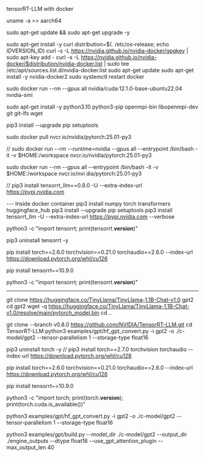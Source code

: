 tensorRT-LLM with docker

uname -a  >> aarch64

sudo apt-get update && sudo apt-get upgrade -y

sudo apt-get install -y curl
distribution=$(. /etc/os-release; echo $ID$VERSION_ID)
curl -s -L https://nvidia.github.io/nvidia-docker/gpgkey | sudo apt-key add -
curl -s -L https://nvidia.github.io/nvidia-docker/$distribution/nvidia-docker.list | sudo tee /etc/apt/sources.list.d/nvidia-docker.list
sudo apt-get update
sudo apt-get install -y nvidia-docker2
sudo systemctl restart docker

sudo docker run --rm --gpus all nvidia/cuda:12.1.0-base-ubuntu22.04 nvidia-smi

sudo apt-get install -y python3.10 python3-pip openmpi-bin libopenmpi-dev git git-lfs wget

pip3 install --upgrade pip setuptools

sudo docker pull nvcr.io/nvidia/pytorch:25.01-py3

// sudo docker run --rm --runtime=nvidia --gpus all --entrypoint /bin/bash -it -v $HOME:/workspace nvcr.io/nvidia/pytorch:25.01-py3

sudo docker run --rm  --gpus all --entrypoint /bin/bash -it -v $HOME:/workspace nvcr.io/nvi
dia/pytorch:25.01-py3

// pip3 install tensorrt_llm==0.8.0 -U --extra-index-url https://pypi.nvidia.com

---  Inside docker container
pip3 install numpy torch transformers huggingface_hub
pip3 install --upgrade pip setuptools
pip3 install tensorrt_llm -U --extra-index-url https://pypi.nvidia.com --verbose

python3 -c "import tensorrt; print(tensorrt.__version__)"

pip3 uninstall tensorrt -y


pip install torch==2.6.0 torchvision==0.21.0 torchaudio==2.6.0 --index-url https://download.pytorch.org/whl/cu126


pip install tensorrt~=10.9.0

python3 -c "import tensorrt; print(tensorrt.__version__)"


---

git clone https://huggingface.co/TinyLlama/TinyLlama-1.1B-Chat-v1.0 gpt2
cd gpt2
wget -q https://huggingface.co/TinyLlama/TinyLlama-1.1B-Chat-v1.0/resolve/main/pytorch_model.bin
cd ..


git clone --branch v0.8.0 https://github.com/NVIDIA/TensorRT-LLM.git
cd TensorRT-LLM
python3 examples/gpt/hf_gpt_convert.py -i gpt2 -o ./c-model/gpt2 --tensor-parallelism 1 --storage-type float16

pip3 uninstall torch -y
// pip3 install torch==2.7.0 torchvision torchaudio --index-url https://download.pytorch.org/whl/cu128


pip install torch==2.6.0 torchvision==0.21.0 torchaudio==2.6.0 --index-url https://download.pytorch.org/whl/cu126

pip install tensorrt~=10.9.0

python3 -c "import torch; print(torch.__version__); print(torch.cuda.is_available())"

python3 examples/gpt/hf_gpt_convert.py -i gpt2 -o ./c-model/gpt2 --tensor-parallelism 1 --storage-type float16


python3 examples/gpt/build.py --model_dir ./c-model/gpt2 --output_dir ./engine_outputs --dtype float16 --use_gpt_attention_plugin --max_output_len 40